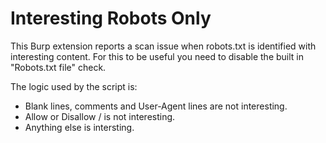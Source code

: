 # Interesting Robots Only

This Burp extension reports a scan issue when robots.txt is identified with interesting content. For this to be useful
you need to disable the built in "Robots.txt file" check.

The logic used by the script is:

 * Blank lines, comments and User-Agent lines are not interesting.
 * Allow or Disallow / is not interesting.
 * Anything else is intersting.
